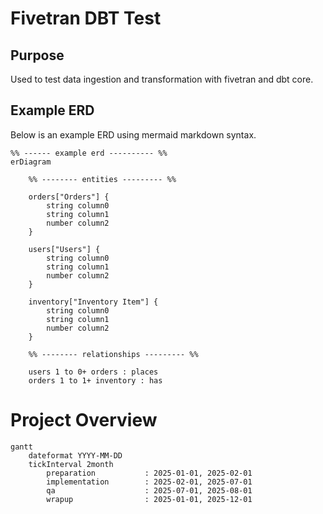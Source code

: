 # Fivetran DBT Test

## Purpose
Used to test data ingestion and transformation with fivetran and dbt core.

## Example ERD
Below is an example ERD using mermaid markdown syntax.

```mermaid
%% ------ example erd ---------- %%
erDiagram
    
    %% -------- entities --------- %%

    orders["Orders"] {
        string column0
        string column1
        number column2
    }

    users["Users"] {
        string column0
        string column1
        number column2
    }

    inventory["Inventory Item"] {
        string column0
        string column1
        number column2
    }

    %% -------- relationships --------- %%
    
    users 1 to 0+ orders : places
    orders 1 to 1+ inventory : has
```

# Project Overview
```mermaid
gantt
    dateformat YYYY-MM-DD
    tickInterval 2month
        preparation           : 2025-01-01, 2025-02-01
        implementation        : 2025-02-01, 2025-07-01
        qa                    : 2025-07-01, 2025-08-01
        wrapup                : 2025-01-01, 2025-12-01
```